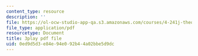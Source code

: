 ```yaml
---
content_type: resource
description: ''
file: https://ol-ocw-studio-app-qa.s3.amazonaws.com/courses/4-241j-theory-of-city-form-spring-2013/0ed9d5d3e84e94e092b44a02bbe5d9dc_gMmamytjyXI.pdf
file_type: application/pdf
resourcetype: Document
title: 3play pdf file
uid: 0ed9d5d3-e84e-94e0-92b4-4a02bbe5d9dc
---
```


